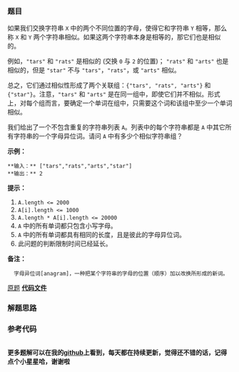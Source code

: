 ### 题目
如果我们交换字符串 `X` 中的两个不同位置的字母，使得它和字符串 `Y` 相等，那么称 `X` 和 `Y`
两个字符串相似。如果这两个字符串本身是相等的，那它们也是相似的。

例如，`"tars"` 和 `"rats"` 是相似的 (交换 `0` 与 `2` 的位置)； `"rats"` 和 `"arts"` 也是相似的，但是
`"star"` 不与 `"tars"`，`"rats"`，或 `"arts"` 相似。

总之，它们通过相似性形成了两个关联组：`{"tars", "rats", "arts"}` 和 `{"star"}`。注意，`"tars"` 和
`"arts"` 是在同一组中，即使它们并不相似。形式上，对每个组而言，要确定一个单词在组中，只需要这个词和该组中至少一个单词相似。

我们给出了一个不包含重复的字符串列表 `A`。列表中的每个字符串都是 `A` 中其它所有字符串的一个字母异位词。请问 `A` 中有多少个相似字符串组？



**示例：**

    
    
    **输入：** ["tars","rats","arts","star"]
    **输出：** 2



**提示：**

  1. `A.length <= 2000`
  2. `A[i].length <= 1000`
  3. `A.length * A[i].length <= 20000`
  4. `A` 中的所有单词都只包含小写字母。
  5. `A` 中的所有单词都具有相同的长度，且是彼此的字母异位词。
  6. 此问题的判断限制时间已经延长。



**备注：**

      字母异位词[anagram]，一种把某个字符串的字母的位置（顺序）加以改换所形成的新词。

[原题](https://leetcode-cn.com/problems/similar-string-groups/)    **[代码文件]()**


### 解题思路




### 参考代码

```go


```




**更多题解可以在我的[github](https://github.com/LZH139/leetcode_Go)上看到，每天都在持续更新，觉得还不错的话，记得点个小星星哈，谢谢啦**
